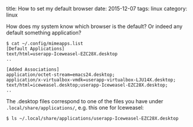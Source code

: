 title: How to set my default browser
date: 2015-12-07
tags: linux
category: linux

How does my system know which browser is the default? Or indeed any
default something application?

```
$ cat ~/.config/mimeapps.list
[Default Applications]
text/html=userapp-Iceweasel-EZC28X.desktop
..

[Added Associations]
application/octet-stream=emacs24.desktop;
application/x-virtualbox-vmdk=userapp-virtualbox-LJU14X.desktop;
text/html=iceweasel.desktop;userapp-Iceweasel-EZC28X.desktop;
..
```

The .desktop files correspond to one of the files you have under
`.local/share/applications/`, e.g. this one for Iceweasel:

```
$ ls ~/.local/share/applications/userapp-Iceweasel-EZC28X.desktop
```
